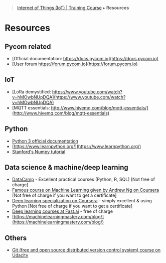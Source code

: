 > [Internet of Things (IoT) | Training Course](resources.md) ▸ **Resources**

# Resources

## Pycom related

* [Official documentation: https://docs.pycom.io](https://docs.pycom.io)
* [User forum https://forum.pycom.io](https://forum.pycom.io)

## IoT
* [LoRa demystified: https://www.youtube.com/watch?v=hMOwbNUpDQA](https://www.youtube.com/watch?v=hMOwbNUpDQA)
* [MQTT essentials: http://www.hivemq.com/blog/mqtt-essentials/](http://www.hivemq.com/blog/mqtt-essentials)

## Python
* [Python 3 official documentation](https://docs.python.org/3)
* [https://www.learnpython.org/](https://www.learnpython.org/)
* [Stanford's Numpy tutorial](http://cs231n.github.io/python-numpy-tutorial)

## Data science & machine/deep learning
* [DataCamp](https://www.datacamp.com) - Excellent practical courses (Python, R, SQL) [Not free of charge]
* [Famous course on Machine Learning given by Andrew Ng on Coursera](https://www.coursera.org/learn/machine-learning) [Not free of charge if you want to get a certificate]
* [Deep learning specialization on Coursera](https://www.coursera.org/specializations/deep-learning) - simply excellent & using Python [Not free of charge if you want to get a certificate]
* [Deep learning courses at Fast.ai](course.fast.ai) - free of charge
* [https://machinelearningmastery.com/blog/](https://machinelearningmastery.com/blog/)


## Others
* [Git (free and open source distributed version control system) course on Udacity](https://www.udacity.com/course/how-to-use-git-and-github--ud775)
